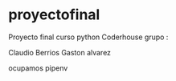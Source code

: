 # proyectofinal
Proyecto final curso python Coderhouse
grupo :

Claudio Berrios
Gaston alvarez

ocupamos pipenv

